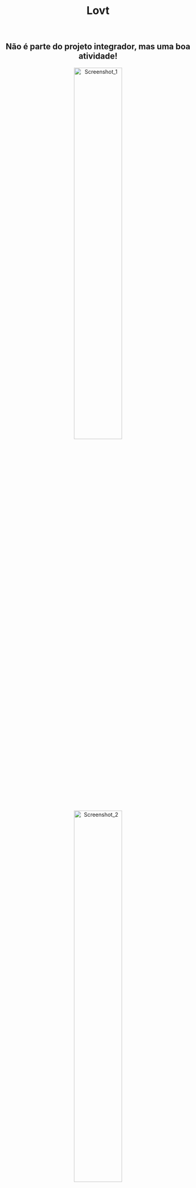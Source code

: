 <h1 align="center">Lovt</h1>
<br><h2 align="center">Não é parte do projeto integrador, mas uma boa atividade!</h2>

<div class="images" align="center">
  <img width="50%" alt="Screenshot_1" src="https://user-images.githubusercontent.com/95445253/163901847-67dfa584-d8c4-48ba-800f-a3e29391d37b.png">
  <img width="50%" alt="Screenshot_2" src="https://user-images.githubusercontent.com/95445253/164030521-9635b011-f686-45b7-862d-b9e98c5f20b2.png">
  <img width="50%" alt="Screenshot_3" src="https://user-images.githubusercontent.com/95445253/163902099-d0d77bb6-665d-46ad-8a9b-b328ba24acbd.png">
  <img width="50%" alt="Screenshot_4" src="https://user-images.githubusercontent.com/95445253/163902280-d87e62bb-4901-4022-bf0b-f2b9c07c8432.png">
</div>